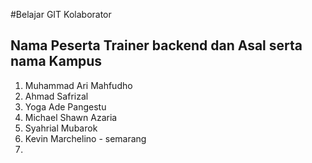 #Belajar GIT Kolaborator

## Nama Peserta Trainer backend dan Asal serta nama Kampus

1. Muhammad Ari Mahfudho
2. Ahmad Safrizal
3. Yoga Ade Pangestu
4. Michael Shawn Azaria
5. Syahrial Mubarok
6. Kevin Marchelino - semarang
7.
